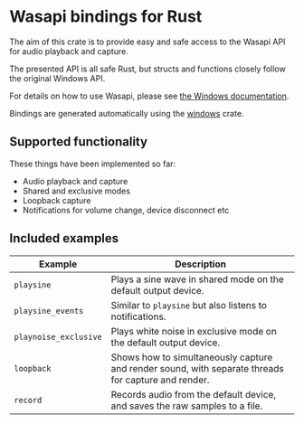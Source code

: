 # Wasapi bindings for Rust

The aim of this crate is to provide easy and safe access to the Wasapi API for audio playback and capture. 

The presented API is all safe Rust, but structs and functions closely follow the original Windows API. 

For details on how to use Wasapi, please see [the Windows documentation](https://docs.microsoft.com/en-us/windows/win32/coreaudio/core-audio-interfaces).

Bindings are generated automatically using the [windows](https://crates.io/crates/windows) crate.

## Supported functionality

These things have been implemented so far:

- Audio playback and capture
- Shared and exclusive modes
- Loopback capture
- Notifications for volume change, device disconnect etc

## Included examples

| Example               | Description                                                                                         |
| --------------------- | --------------------------------------------------------------------------------------------------- |
| `playsine`            | Plays a sine wave in shared mode on the default output device.                                      |
| `playsine_events`     | Similar to `playsine` but also listens to notifications.                                            |
| `playnoise_exclusive` | Plays white noise in exclusive mode on the default output device.                                   |
| `loopback`            | Shows how to simultaneously capture and render sound, with separate threads for capture and render. |
| `record`              | Records audio from the default device, and saves the raw samples to a file.                         |

